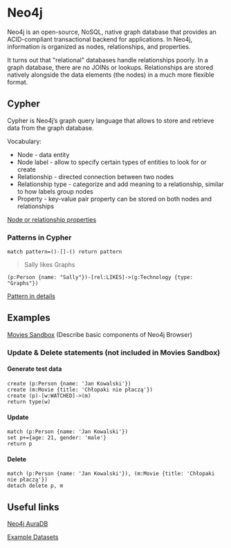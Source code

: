 # Neo4j

Neo4j is an open-source, NoSQL, native graph database that provides an ACID-compliant transactional backend for applications. In Neo4j, information is organized as nodes, relationships, and properties.

It turns out that "relational" databases handle relationships poorly. In a graph database, there are no JOINs or lookups. Relationships are stored natively alongside the data elements (the nodes) in a much more flexible format.

## Cypher

Cypher is Neo4j’s graph query language that allows to store and retrieve data from the graph database.

Vocabulary:
- Node - data entity
- Node label - allow to specify certain types of entities to look for or create
- Relationship - directed connection between two nodes
- Relationship type - categorize and add meaning to a relationship, similar to how labels group nodes
- Property - key-value pair property can be stored on both nodes and relationships

[Node or relationship properties](https://neo4j.com/docs/getting-started/current/cypher-intro/#cypher-properties)

### Patterns in Cypher 

```
match pattern=()-[]-() return pattern
```

> Sally likes Graphs
```
(p:Person {name: "Sally"})-[rel:LIKES]->(g:Technology {type: "Graphs"})
```

[Pattern in details](https://neo4j.com/docs/getting-started/current/get-started-with-neo4j/graph-database/#property-graph)

## Examples

[Movies Sandbox](https://neo4j.com/sandbox/) (Describe basic components of Neo4j Browser)

### Update & Delete statements (not included in Movies Sandbox)

#### Generate test data
```
create (p:Person {name: 'Jan Kowalski'})
create (m:Movie {title: 'Chłopaki nie płaczą'})
create (p)-[w:WATCHED]->(m)
return type(w)
```

#### Update
```
match (p:Person {name: 'Jan Kowalski'})
set p+={age: 21, gender: 'male'}
return p
```

#### Delete
```
match (p:Person {name: 'Jan Kowalski'}), (m:Movie {title: 'Chłopaki nie płaczą'})
detach delete p, m
```

## Useful links
[Neo4j AuraDB](https://neo4j.com/cloud/aura-free/)

[Example Datasets](https://neo4j.com/developer/example-data/)